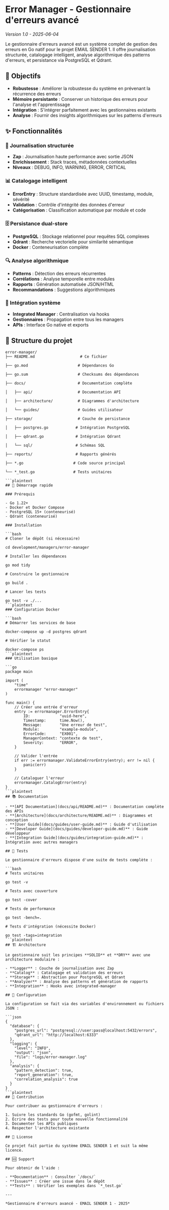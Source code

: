 # Error Manager - Gestionnaire d'erreurs avancé

*Version 1.0 - 2025-06-04*

Le gestionnaire d'erreurs avancé est un système complet de gestion des erreurs en Go natif pour le projet EMAIL SENDER 1. Il offre journalisation structurée, catalogage intelligent, analyse algorithmique des patterns d'erreurs, et persistance via PostgreSQL et Qdrant.

## 🎯 Objectifs

- **Robustesse** : Améliorer la robustesse du système en prévenant la récurrence des erreurs
- **Mémoire persistante** : Conserver un historique des erreurs pour l'analyse et l'apprentissage
- **Intégration** : S'intégrer parfaitement avec les gestionnaires existants
- **Analyse** : Fournir des insights algorithmiques sur les patterns d'erreurs

## ✨ Fonctionnalités

### 📝 Journalisation structurée

- **Zap** : Journalisation haute performance avec sortie JSON
- **Enrichissement** : Stack traces, métadonnées contextuelles
- **Niveaux** : DEBUG, INFO, WARNING, ERROR, CRITICAL

### 📊 Catalogage intelligent

- **ErrorEntry** : Structure standardisée avec UUID, timestamp, module, sévérité
- **Validation** : Contrôle d'intégrité des données d'erreur
- **Catégorisation** : Classification automatique par module et code

### 🗄️ Persistance dual-store

- **PostgreSQL** : Stockage relationnel pour requêtes SQL complexes
- **Qdrant** : Recherche vectorielle pour similarité sémantique
- **Docker** : Conteneurisation complète

### 🔍 Analyse algorithmique

- **Patterns** : Détection des erreurs récurrentes
- **Corrélations** : Analyse temporelle entre modules
- **Rapports** : Génération automatisée JSON/HTML
- **Recommandations** : Suggestions algorithmiques

### 🔗 Intégration système

- **Integrated Manager** : Centralisation via hooks
- **Gestionnaires** : Propagation entre tous les managers
- **APIs** : Interface Go native et exports

## 📁 Structure du projet

```plaintext
error-manager/
├── README.md                    # Ce fichier

├── go.mod                      # Dépendances Go

├── go.sum                      # Checksums des dépendances

├── docs/                       # Documentation complète

│   ├── api/                    # Documentation API

│   ├── architecture/           # Diagrammes d'architecture

│   └── guides/                 # Guides utilisateur

├── storage/                    # Couche de persistance

│   ├── postgres.go            # Intégration PostgreSQL

│   ├── qdrant.go              # Intégration Qdrant

│   └── sql/                   # Schémas SQL

├── reports/                   # Rapports générés

├── *.go                      # Code source principal

└── *_test.go                 # Tests unitaires

```plaintext
## 🚀 Démarrage rapide

### Prérequis

- Go 1.22+
- Docker et Docker Compose
- PostgreSQL 15+ (conteneurisé)
- Qdrant (conteneurisé)

### Installation

```bash
# Cloner le dépôt (si nécessaire)

cd development/managers/error-manager

# Installer les dépendances

go mod tidy

# Construire le gestionnaire

go build .

# Lancer les tests

go test -v ./...
```plaintext
### Configuration Docker

```bash
# Démarrer les services de base

docker-compose up -d postgres qdrant

# Vérifier le statut

docker-compose ps
```plaintext
### Utilisation basique

```go
package main

import (
    "time"
    errormanager "error-manager"
)

func main() {
    // Créer une entrée d'erreur
    entry := errormanager.ErrorEntry{
        ID:             "uuid-here",
        Timestamp:      time.Now(),
        Message:        "Une erreur de test",
        Module:         "example-module",
        ErrorCode:      "EX001",
        ManagerContext: "contexte de test",
        Severity:       "ERROR",
    }
    
    // Valider l'entrée
    if err := errormanager.ValidateErrorEntry(entry); err != nil {
        panic(err)
    }
    
    // Cataloguer l'erreur
    errormanager.CatalogError(entry)
}
```plaintext
## 📚 Documentation

- **[API Documentation](docs/api/README.md)** : Documentation complète des APIs
- **[Architecture](docs/architecture/README.md)** : Diagrammes et conception
- **[User Guide](docs/guides/user-guide.md)** : Guide d'utilisation
- **[Developer Guide](docs/guides/developer-guide.md)** : Guide développeur
- **[Integration Guide](docs/guides/integration-guide.md)** : Intégration avec autres managers

## 🧪 Tests

Le gestionnaire d'erreurs dispose d'une suite de tests complète :

```bash
# Tests unitaires

go test -v

# Tests avec couverture

go test -cover

# Tests de performance

go test -bench=.

# Tests d'intégration (nécessite Docker)

go test -tags=integration
```plaintext
## 🏗️ Architecture

Le gestionnaire suit les principes **SOLID** et **DRY** avec une architecture modulaire :

- **Logger** : Couche de journalisation avec Zap
- **Catalog** : Catalogage et validation des erreurs  
- **Storage** : Abstraction pour PostgreSQL et Qdrant
- **Analyzer** : Analyse des patterns et génération de rapports
- **Integration** : Hooks avec integrated-manager

## 🔧 Configuration

La configuration se fait via des variables d'environnement ou fichiers JSON :

```json
{
  "database": {
    "postgres_url": "postgresql://user:pass@localhost:5432/errors",
    "qdrant_url": "http://localhost:6333"
  },
  "logging": {
    "level": "INFO",
    "output": "json",
    "file": "logs/error-manager.log"
  },
  "analysis": {
    "pattern_detection": true,
    "report_generation": true,
    "correlation_analysis": true
  }
}
```plaintext
## 🤝 Contribution

Pour contribuer au gestionnaire d'erreurs :

1. Suivre les standards Go (gofmt, golint)
2. Écrire des tests pour toute nouvelle fonctionnalité
3. Documenter les APIs publiques
4. Respecter l'architecture existante

## 📄 License

Ce projet fait partie du système EMAIL SENDER 1 et suit la même licence.

## 🆘 Support

Pour obtenir de l'aide :

- **Documentation** : Consulter `/docs/`
- **Issues** : Créer une issue dans le dépôt
- **Tests** : Vérifier les exemples dans `*_test.go`

---

*Gestionnaire d'erreurs avancé - EMAIL SENDER 1 - 2025*
